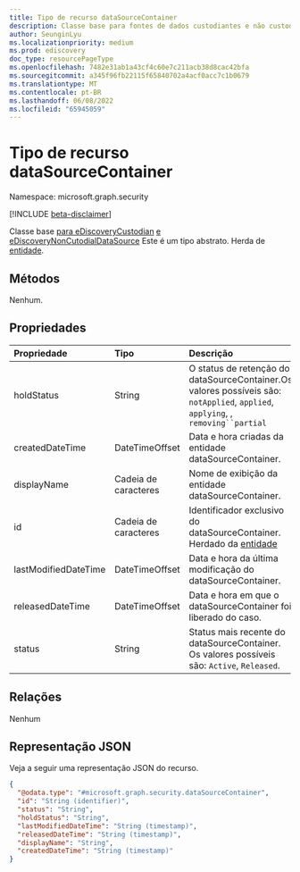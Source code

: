 ```yaml
---
title: Tipo de recurso dataSourceContainer
description: Classe base para fontes de dados custodiantes e não custodiais.
author: SeunginLyu
ms.localizationpriority: medium
ms.prod: ediscovery
doc_type: resourcePageType
ms.openlocfilehash: 7482e31ab1a43cf4c60e7c211acb38d8cac42bfa
ms.sourcegitcommit: a345f96fb22115f65840702a4acf0acc7c1b0679
ms.translationtype: MT
ms.contentlocale: pt-BR
ms.lasthandoff: 06/08/2022
ms.locfileid: "65945059"
---
```

# <a name="datasourcecontainer-resource-type"></a>Tipo de recurso dataSourceContainer

Namespace: microsoft.graph.security

[!INCLUDE [beta-disclaimer](../../includes/beta-disclaimer.md)]

Classe base [para eDiscoveryCustodian](../resources/security-ediscoverycustodian.md) [e eDiscoveryNonCutodialDataSource](../resources/security-ediscoverynoncustodialdatasource.md) Este é um tipo abstrato.
Herda de [entidade](../resources/entity.md).

## <a name="methods"></a>Métodos

Nenhum.
## <a name="properties"></a>Propriedades
|Propriedade|Tipo|Descrição|
|:---|:---|:---|
|holdStatus|String|O status de retenção do dataSourceContainer.Os valores possíveis são: `notApplied`, `applied`, `applying`, , `removing``partial`|
|createdDateTime|DateTimeOffset|Data e hora criadas da entidade dataSourceContainer.|
|displayName|Cadeia de caracteres|Nome de exibição da entidade dataSourceContainer.|
|id|Cadeia de caracteres|Identificador exclusivo do dataSourceContainer. Herdado da [entidade](../resources/entity.md)|
|lastModifiedDateTime|DateTimeOffset|Data e hora da última modificação do dataSourceContainer.|
|releasedDateTime|DateTimeOffset|Data e hora em que o dataSourceContainer foi liberado do caso.|
|status|String|Status mais recente do dataSourceContainer. Os valores possíveis são: `Active`, `Released`.|

## <a name="relationships"></a>Relações
Nenhum

## <a name="json-representation"></a>Representação JSON
Veja a seguir uma representação JSON do recurso.
<!-- {
  "blockType": "resource",
  "keyProperty": "id",
  "@odata.type": "microsoft.graph.security.dataSourceContainer",
  "baseType": "microsoft.graph.entity",
  "openType": false
}
-->
``` json
{
  "@odata.type": "#microsoft.graph.security.dataSourceContainer",
  "id": "String (identifier)",
  "status": "String",
  "holdStatus": "String",
  "lastModifiedDateTime": "String (timestamp)",
  "releasedDateTime": "String (timestamp)",
  "displayName": "String",
  "createdDateTime": "String (timestamp)"
}
```

